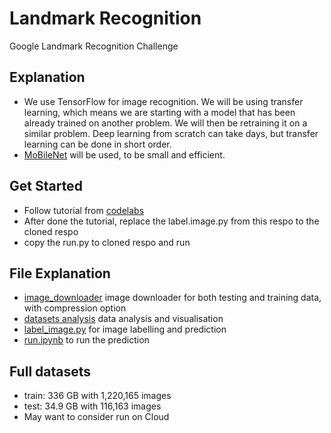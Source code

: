 # Landmark Recognition
Google Landmark Recognition Challenge 

## Explanation
- We use TensorFlow for image recognition. 
We will be using transfer learning, which means we are starting with a model that has been already trained on another problem. 
We will then be retraining it on a similar problem. 
Deep learning from scratch can take days, but transfer learning can be done in short order.
- [MoBileNet](https://research.googleblog.com/2017/06/mobilenets-open-source-models-for.html) will be used, to be small and efficient. 

## Get Started
- Follow tutorial from [codelabs](https://codelabs.developers.google.com/codelabs/tensorflow-for-poets)
- After done the tutorial, replace the label.image.py from this respo to the cloned respo
- copy the run.py to cloned respo and run


## File Explanation
- [image_downloader](image_downloader) image downloader for both testing and training data, with compression option
- [datasets analysis](data_analysis) data analysis and visualisation
- [label_image.py](label_image.py) for image labelling and prediction
- [run.ipynb](run.ipynb) to run the prediction

## Full datasets
- train: 336 GB with 1,220,165 images 
- test: 34.9 GB with 116,163 images
- May want to consider run on Cloud

